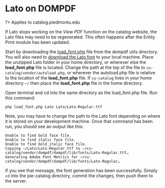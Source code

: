 # Lato on DOMPDF
?> Applies to catalog.piedmontu.edu

If Lato stops working on the *View PDF* function on the catalog website, the Lato files may need to be regenerated. This often happens after the Entity Print module has been updated.

Start by downloading the [load_font.php](https://github.com/dompdf/utils/blob/master/load_font.php) file from the dompdf utils directory. You will also need to [download the Lato font](https://marketing.piedmontu.edu/#/typography) to your local machine. Place the unzipped Lato folder in your home directory, or wherever else the **load_font.php** file is located.
Change the path at the top of the file to `cu-catalog/vendor/autoload.php`, or wherever the autoload.php file is relative to the location of the **load_font.php** file. If `cu-catalog` lives in your home directory `~/` then place the **load_font.php** file in the home directory.

Open terminal and cd into the same directory as the load_font.php file. Run this command:
```
php load_font.php Lato Lato/Lato-Regular.ttf
```

Note, you may have to change the path to the Lato font depending on where it is stored on your development machine. Once that command has been run, you should see an output like this:

```
Unable to find bold face file.
Unable to find italic face file.
Unable to find bold_italic face file.
Copying ~/Lato/Lato-Regular.ttf to ~/cu-catalog/vendor/dompdf/dompdf/lib/fonts/Lato-Regular.ttf…
Generating Adobe Font Metrics for ~/cu-catalog/vendor/dompdf/dompdf/lib/fonts/Lato-Regular…
```

If you see that message, the font generation has been successfully. Simply `cd` into the pie-catalog directory, commit the changes, then push them to the server.
